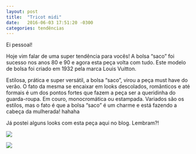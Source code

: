 ```yaml
---
layout: post
title:  "Tricot midi"
date:   2016-06-03 17:51:20 -0300
categories: tendências
---
```

Ei pessoal!

Hoje vim falar de uma super tendência para vocês! A bolsa “saco” foi sucesso nos anos 80 e 90 e agora esta peça volta com tudo. Este modelo de bolsa foi criado em 1932 pela marca Louis Vuitton.

Estilosa, prática e super versátil, a bolsa “saco”, virou a peça must have do verão. O fato da mesma se encaixar em looks descolados, românticos e até formais é um dos pontos fortes que fazem a peça ser a queridinha do guarda-roupa. Em couro, monocromática ou estampada. Variados são os estilos, mas o fato é que a bolsa “saco” é um charme e está fazendo a cabeça da mulherada! hahaha

Já postei alguns looks com esta peça aqui no blog. Lembram?!

![](http://www.amodadamanu.com.br/wp-content/uploads/1-10805015_678899535561886_420757597_n.jpg)

![](http://amodadamanu.com.br/wp-content/uploads/2-10735694_678899648895208_1362161885_n.jpg)
